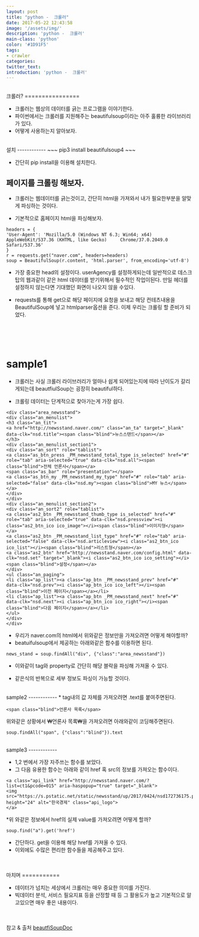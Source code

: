 ```yaml
---
layout: post
title: "python -  크롤러"
date: 2017-05-22 12:43:58
image: '/assets/img/'
description: 'python -  크롤러'
main-class: 'python'
color: '#1D91F5'
tags:
- crawler
categories:
twitter_text:
introduction: 'python -  크롤러'
---
```


<br>
크롤러?
================

* 크롤러는 웹상의 데이터를 긁는 프로그램을 이야기한다. 
* 파이썬에서는 크롤러를 지원해주는 beautifulsoup이라는 아주 훌륭한 라이브러리가 있다. 
* 어떻게 사용하는지 알아보자.

<br>
설치
------------
~~~
pip3 install beautifulsoup4
~~~

* 간단히 pip install을 이용해 설치한다.


페이지를 크롤링 해보자.
----------
* 크롤러는 웹데이터를 긁는것이고, 간단히 html을 가져와서 내가 필요한부분을 알맞게 파싱하는 것이다. 

* 기본적으로 홈페이지 html을 파싱해보자.

~~~
headers = {
'User-Agent': 'Mozilla/5.0 (Windows NT 6.3; Win64; x64) AppleWebKit/537.36 (KHTML, like Gecko)     Chrome/37.0.2049.0 Safari/537.36'
}
r = requests.get("naver.com", headers=headers)
soup = BeautifulSoup(r.content, 'html.parser', from_encoding='utf-8')
~~~

* 가장 중요한 head의 설정이다.  userAgency를 설정하게되는데 일반적으로 데스크탑의 웹과같이 같은 html 데이터를 받기위해서 필수적인 작업이된다. 만일 헤더를 설정하지 않는다면 기대했던 화면이 나오지 않을 수있다. 

* requests를 통해 get으로 해당 페이지에 요청을 보내고 해당 컨테츠내용을 BeautifulSoup에 넣고 htmlparser옵션을 준다. 이제 우리는 크롤링 할 준비가 되었다.

<br><br>
sample1
================

* 크롤러는 사실 크롤러 라이브러리가 얼마나 쉽게 되어있는지에 따라 난이도가 갈리게되는데 beautfiulSoup는 굉장히 beautiful하다. 

* 크롤링 데이터는 단계적으로 찾아가는게 가장 쉽다. 


~~~
<div class="area_newsstand">
<div class="an_menulist">
<h3 class="an_tit">
<a href="http://newsstand.naver.com/" class="an_ta" target="_blank" data-clk="nsd.title"><span class="blind">뉴스스탠드</span></a>
</h3>
<div class="an_menulist_section1">
<div class="an_sort" role="tablist">
<a class="as_btn_press _PM_newsstand_total_type is_selected" href="#" role="tab" aria-selected="true" data-clk="nsd.all"><span class="blind">전체 언론사</span></a>
<span class="as_bar" role="presentation"></span>
<a class="as_btn_my _PM_newsstand_my_type" href="#" role="tab" aria-selected="false" data-clk="nsd.my"><span class="blind">MY 뉴스</span></a>
</div>
</div>
<div class="an_menulist_section2">
<div class="an_sort2" role="tablist">
<a class="as2_btn _PM_newsstand_thumb_type is_selected" href="#" role="tab" aria-selected="true" data-clk="nsd.pressview"><i class="as2_btn_ico ico_image"></i><span class="blind">이미지형</span></a>
<a class="as2_btn _PM_newsstand_list_type" href="#" role="tab" aria-selected="false" data-clk="nsd.articleview"><i class="as2_btn_ico ico_list"></i><span class="blind">리스트형</span></a>
<a class="as2_btn" href="http://newsstand.naver.com/config.html" data-clk="nsd.set" target="_blank"><i class="as2_btn_ico ico_setting"></i><span class="blind">설정</span></a>
</div>
<ul class="an_paging">
<li class="ap_list"><a class="ap_btn _PM_newsstand_prev" href="#" data-clk="nsd.prev"><i class="ap_btn_ico ico_left"></i><span class="blind">이전 페이지</span></a></li>
<li class="ap_list"><a class="ap_btn _PM_newsstand_next" href="#" data-clk="nsd.next"><i class="ap_btn_ico ico_right"></i><span class="blind">다음 페이지</span></a></li>
</ul>
</div>
</div>
~~~

* 우리가 naver.com의  html에서 위와같은 정보만을 가져오려면 어떻게 해야할까?
* beatuifulsoup에서 제공하는 아래와같은 함수를 이용하면 된다. 

~~~
news_stand = soup.findAll("div", {"class":"area_newsstand"})
~~~

* 이와같이 tag와 property로 간단히 해당 블락을 파싱해 가져올 수 있다. 

* 같은식의 반복으로 세부 정보도 파싱이 가능할 것이다. 



<br>
sample2
------------
* tag내의 값 자체를 가져오려면 .text를 붙여주면된다.

~~~
<span class="blind">언론사 목록</span>
~~~

위와같은  상황에서  ₩언론사 목록₩을 가져오려면 아래와같이 코딩해주면된다.

~~~
soup.findAll("span", {"class":"blind"}).text
~~~





<br>
sample3
------------

* 1,2 번에서 가장 자주쓰는 함수를 보았다.
* 그 다음 유용한 함수는 아래와 같이 href  혹 src의 정보를 가져오는 함수이다.

~~~
<a class="api_link" href="http://newsstand.naver.com/?list=ct1&pcode=015" aria-haspopup="true" target="_blank">
<img src="https://s.pstatic.net/static/newsstand/up/2017/0424/nsd172736175.png" height="24" alt="한국경제" class="api_logo">
</a>
~~~

*위 와같은 정보에서 href의 실제 value를 가져오려면 어떻게 할까? 

~~~
soup.find("a").get('href')
~~~

* 간단하다. get을 이용해 해당 href를 가져올 수 있다. 
* 이외에도 수많은 편리한 함수들을 제공해주고 있다.

<br>
<br>
마치며
===========

* 데이터가 넘치는 세상에서 크롤러는 매우 중요한 의미를 가진다. 
* 빅데이터 분석, 서비스 필요지표 등을 산정할 때 등 그 활용도가 높고 기본적으로 알고있으면 매우 좋은 내용이다.


<br><br>
참고 & 출처 [beautfiSoupDoc](https://www.crummy.com/software/BeautifulSoup/bs4/doc/)


